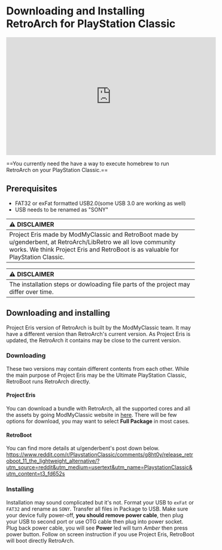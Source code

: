 # Downloading and Installing RetroArch for PlayStation Classic

<iframe width="560" height="315" src="https://www.youtube-nocookie.com/embed/z3qT9X5698s" frameborder="0" allow="accelerometer; autoplay; clipboard-write; encrypted-media; gyroscope; picture-in-picture" allowfullscreen></iframe>

==You currently need the have a way to execute homebrew to run RetroArch on your PlayStation Classic.==

## Prerequisites

- FAT32 or exFat formatted USB2.0(some USB 3.0 are working as well)
- USB needs to be renamed as "SONY"

| :warning: DISCLAIMER          |
|:---------------------------|
| Project Eris made by ModMyClassic and RetroBoot made by u/genderbent, at RetroArch/LibRetro we all love community works. We think Project Eris and RetroBoot is as valuable for PlayStation Classic.      |

| :warning: DISCLAIMER          |
|:---------------------------|
| The installation steps or dowloading file parts of the project may differ over time.      |

## Downloading and installing

Project Eris version of RetroArch is built by the ModMyClassic team. It may have a different version than RetroArch's current version. As Project Eris is updated, the RetroArch it contains may be close to the current version.

### Downloading

These two versions may contain different contents from each other. While the main purpose of Project Eris may be the Ultimate PlayStation Classic, RetroBoot runs RetroArch directly.

#### Project Eris

You can download a bundle with RetroArch, all the supported cores and all the assets by going ModMyClassic website in [here](https://modmyclassic.com/project-eris/). There will be few options for download, you may want to select **Full Package** in most cases. 

#### RetroBoot

You can find more details at u/genderbent's post down below.
https://www.reddit.com/r/PlaystationClassic/comments/g8ht0y/release_retroboot_11_the_lightweight_alternative/?utm_source=reddit&utm_medium=usertext&utm_name=PlaystationClassic&utm_content=t3_fd652s

### Installing

Installation may sound complicated but it's not. Format your USB to `exFat` or `FAT32` and rename as `SONY`. Transfer all files in Package to USB. Make sure your device fully power-off, **you should remove power cable**, then plug your USB to second port or use OTG cable then plug into power socket. Plug back power cable, you will see **Power** led will turn *Amber* then press power button. Follow on screen instruction if you use Project Eris, RetroBoot will boot directly RetroArch.